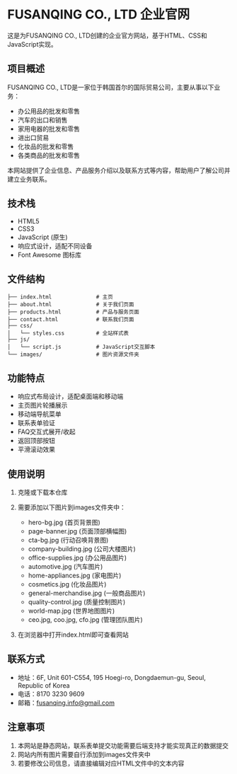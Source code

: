 # FUSANQING CO., LTD 企业官网

这是为FUSANQING CO., LTD创建的企业官方网站，基于HTML、CSS和JavaScript实现。

## 项目概述

FUSANQING CO., LTD是一家位于韩国首尔的国际贸易公司，主要从事以下业务：
- 办公用品的批发和零售
- 汽车的出口和销售
- 家用电器的批发和零售
- 进出口贸易
- 化妆品的批发和零售
- 各类商品的批发和零售

本网站提供了企业信息、产品服务介绍以及联系方式等内容，帮助用户了解公司并建立业务联系。

## 技术栈

- HTML5
- CSS3
- JavaScript (原生)
- 响应式设计，适配不同设备
- Font Awesome 图标库

## 文件结构

```
├── index.html              # 主页
├── about.html              # 关于我们页面
├── products.html           # 产品与服务页面
├── contact.html            # 联系我们页面
├── css/
│   └── styles.css          # 全站样式表
├── js/
│   └── script.js           # JavaScript交互脚本
└── images/                 # 图片资源文件夹
```

## 功能特点

- 响应式布局设计，适配桌面端和移动端
- 主页图片轮播展示
- 移动端导航菜单
- 联系表单验证
- FAQ交互式展开/收起
- 返回顶部按钮
- 平滑滚动效果

## 使用说明

1. 克隆或下载本仓库
2. 需要添加以下图片到images文件夹中：
   - hero-bg.jpg (首页背景图)
   - page-banner.jpg (页面顶部横幅图)
   - cta-bg.jpg (行动召唤背景图)
   - company-building.jpg (公司大楼图片)
   - office-supplies.jpg (办公用品图片)
   - automotive.jpg (汽车图片)
   - home-appliances.jpg (家电图片)
   - cosmetics.jpg (化妆品图片)
   - general-merchandise.jpg (一般商品图片)
   - quality-control.jpg (质量控制图片)
   - world-map.jpg (世界地图图片)
   - ceo.jpg, coo.jpg, cfo.jpg (管理团队图片)

3. 在浏览器中打开index.html即可查看网站

## 联系方式

- 地址：6F, Unit 601-C554, 195 Hoegi-ro, Dongdaemun-gu, Seoul, Republic of Korea
- 电话：8170 3230 9609
- 邮箱：fusanqing.info@gmail.com

## 注意事项

1. 本网站是静态网站，联系表单提交功能需要后端支持才能实现真正的数据提交
2. 网站内所有图片需要自行添加到images文件夹中
3. 若要修改公司信息，请直接编辑对应HTML文件中的文本内容 